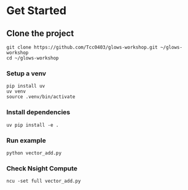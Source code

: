 # Get Started
## Clone the project
```
git clone https://github.com/Tcc0403/glows-workshop.git ~/glows-workshop
cd ~/glows-workshop
```
### Setup a venv
```
pip install uv
uv venv
source .venv/bin/activate
```
### Install dependencies
```
uv pip install -e .
```
### Run example
```
python vector_add.py
```

### Check Nsight Compute
```
ncu -set full vector_add.py
```
